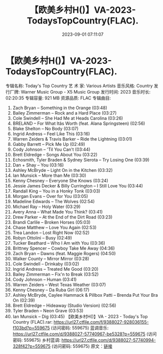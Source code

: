 ﻿---
title: 【欧美乡村H()】VA-2023-TodaysTopCountry(FLAC).
date: 2023-09-01 07:11:07
categories: 古典音乐、新世纪、纯音雅乐
tags: 纯音雅乐
---
# 【欧美乡村H()】VA-2023-TodaysTopCountry(FLAC).

专辑名称: Today's Top Country
艺 术 家: Various Artists
音乐风格: Country
发行厂牌: Warner Music Group - X5 Music Group
发行时间: 2023
音乐时长: 02:20:35
专辑容量: 921 MB
资源品质: FLAC
专辑曲目:
01. Zach Bryan – Something in the Orange (03:48)
02. Bailey Zimmerman – Rock and a Hard Place (03:27)
03. Cole Swindell – She Had Me at Heads Carolina (03:26)
04. BRELAND – For What Itâs Worth (feat. Alana Springsteen)
(02:56)
05. Blake Shelton – No Body (03:07)
06. Ingrid Andress – Feel Like This (03:16)
07. Warren Zeiders & Travis Barker – Ride the Lightning
(03:01)
08. Gabby Barrett – Pick Me Up (02:49)
09. Cody Johnson – 'Til You Can't (03:44)
10. Brett Eldredge – Songs About You (03:22)
11. Echosmith, Tyler Braden & Sydney Sierota – Try Losing
One (03:39)
12. Dan + Shay – You (03:16)
13. Ashley McBryde – Light On in the Kitchen (03:32)
14. Ian Munsick – More than Me (03:30)
15. Kenny Chesney – Everyone She Knows (03:24)
16. Jessie James Decker & Billy Currington – I Still Love
You (03:44)
17. Randall King – You in a Honky Tonk (03:03)
18. Morgan Evans – Over for You (03:05)
19. Madeline Edwards – The Wolves (02:54)
20. Michael Ray – Holy Water (03:29)
21. Avery Anna – What Made You Think? (03:41)
22. Drew Parker – At the End of the Dirt Road (03:23)
23. Brandi Carlile – Broken Horses (05:03)
24. Chase Matthew – Love You Again (02:53)
25. Trea Landon – Lost Right Now (02:52)
26. Robyn Ottolini – Busy (02:49)
27. Tucker Beathard – Who I Am with You (03:36)
28. Brittney Spencer – Cowboy Take Me Away (04:36)
29. Zach Bryan – Dawns (feat. Maggie Rogers) (04:50)
30. Walker County – Mirror Mirror (03:28)
31. Cole Swindell – Drinkaby (03:02)
32. Ingrid Andress – Treated Me Good (03:20)
33. Bailey Zimmerman – Fix'n to Break (03:52)
34. Cody Johnson – Human (03:41)
35. Warren Zeiders – West Texas Weather (03:07)
36. Kenny Chesney – Da Ruba Girl (06:17)
37. Ashley McBryde, Caylee Hammack & Pillbox Patti – Brenda
Put Your Bra On (02:39)
38. Brett Eldredge – Hideaway (Studio Version) (02:56)
39. Tyler Braden – Neon Grave (03:53)
40. Ian Munsick – Dig (03:45)
【欧美乡村H()】VA - 2023 - Today's Top Country (FLAC).rar: https://url27.ctfile.com/f/9388027-928036155-f103bd?p=559675
(访问密码: 559675)
蓝调音乐: https://url27.ctfile.com/d/9388027-57740967-be5328?p=559675
(访问密码: 559675)
乡村蓝调: https://url27.ctfile.com/d/9388027-57740994-328f42?p=559675
(访问密码: 559675)
原文：[链接](https://blog.sina.com.cn/s/blog_1647c7e76010313aa.html)